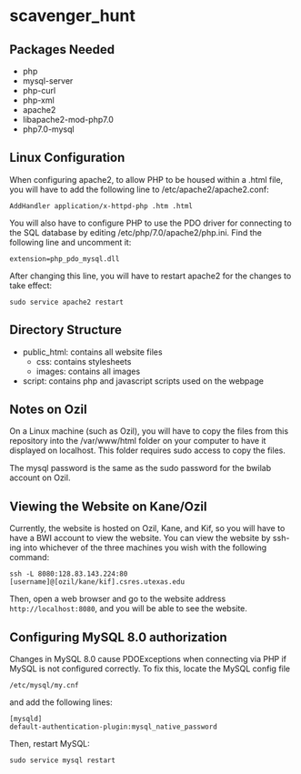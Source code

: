 # scavenger\_hunt

## Packages Needed

* php
* mysql-server
* php-curl
* php-xml
* apache2
* libapache2-mod-php7.0
* php7.0-mysql

## Linux Configuration

When configuring apache2, to allow PHP to be housed within a .html file, you will have to add the following line to /etc/apache2/apache2.conf:

`AddHandler application/x-httpd-php .htm .html`

You will also have to configure PHP to use the PDO driver for connecting to the SQL database by editing /etc/php/7.0/apache2/php.ini. Find the following line and uncomment it:

`extension=php_pdo_mysql.dll`

After changing this line, you will have to restart apache2 for the changes to take effect:

`sudo service apache2 restart`

## Directory Structure

* public\_html: contains all website files
    * css: contains stylesheets
    * images: contains all images    
* script: contains php and javascript scripts used on the webpage

## Notes on Ozil

On a Linux machine (such as Ozil), you will have to copy the files from this repository into the /var/www/html folder on your computer to have it displayed on localhost. This folder requires sudo access to copy the files.

The mysql password is the same as the sudo password for the bwilab account on Ozil.

## Viewing the Website on Kane/Ozil

Currently, the website is hosted on Ozil, Kane, and Kif, so you will have to have a BWI account to view the website. You can view the website by ssh-ing into whichever of the three machines you wish with the following command:

`ssh -L 8080:128.83.143.224:80 [username]@[ozil/kane/kif].csres.utexas.edu`

Then, open a web browser and go to the website address `http://localhost:8080`, and you will be able to see the website.

## Configuring MySQL 8.0 authorization

Changes in MySQL 8.0 cause PDOExceptions when connecting via PHP if MySQL is not configured correctly. To fix this, locate the MySQL config file

`/etc/mysql/my.cnf`

and add the following lines:

```
[mysqld]
default-authentication-plugin:mysql_native_password
```

Then, restart MySQL:

`sudo service mysql restart`